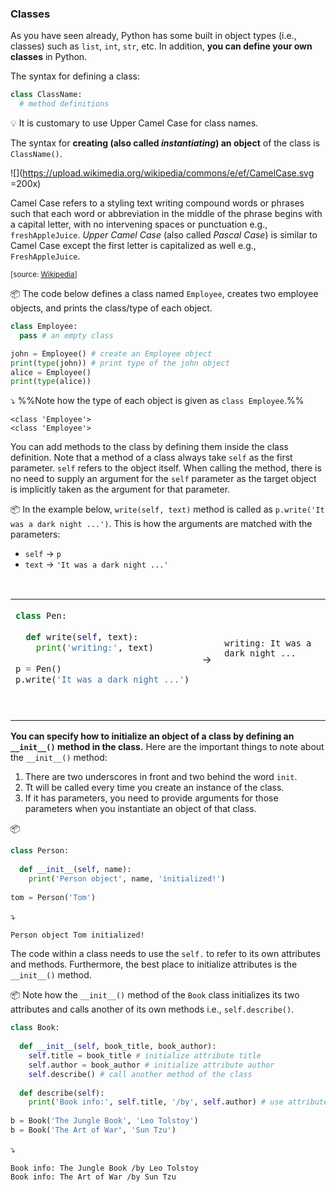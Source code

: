 ### Classes

As you have seen already, Python has some built in object types (i.e., classes) such as `list`, `int`, `str`, etc. In addition, **you can define your own classes** in Python.

The syntax for defining a class:
```python
class ClassName:
  # method definitions
```
:bulb: It is customary to use <trigger trigger="click" for="modal:classes-camelcase">Upper Camel Case</trigger> for class names.

The syntax for **creating (also called _instantiating_) an object** of the class is `ClassName()`.

<modal title="CamelCase" id="modal:classes-camelcase">

![](https://upload.wikimedia.org/wikipedia/commons/e/ef/CamelCase.svg =200x)<br>

Camel Case refers to a styling text writing compound words or phrases such that each word or abbreviation in the middle of the phrase begins with a capital letter, with no intervening spaces or punctuation e.g., `freshAppleJuice`. _Upper Camel Case_ (also called _Pascal Case_) is similar to Camel Case except the first letter is capitalized as well e.g., `FreshAppleJuice`.

<sub>[source: [Wikipedia](https://en.wikipedia.org/wiki/Camel_case)]</sub>
</modal>

<tip-box> 

:package: The code below defines a class named `Employee`, creates two employee objects, and prints the class/type of each object.

```python
class Employee:
  pass # an empty class

john = Employee() # create an Employee object
print(type(john)) # print type of the john object
alice = Employee()
print(type(alice))
```
:arrow_heading_down: %%Note how the type of each object is given as `class Employee`.%%
```
<class 'Employee'>
<class 'Employee'>
```
</tip-box>

You can add methods to the class by defining them inside the class definition. Note that a method of a class always take `self` as the first parameter. `self` refers to the object itself. When calling the method, there is no need to supply an argument for the `self` parameter as the target object is implicitly taken as the argument for that parameter.

<tip-box> 

:package: In the example below, `write(self, text)` method is called as `p.write('It was a dark night ...')`. This is how the arguments are matched with the parameters: 
* `self` → `p`
* `text` → `'It was a dark night ...'`

<table> 
<tr>
  <td>

```python
class Pen:
  
  def write(self, text):
    print('writing:', text)
    
p = Pen()
p.write('It was a dark night ...')
```
  </td>
  <td>&nbsp;→&nbsp;</td>
  <td>

```
writing: It was a dark night ...
```
  </td>
</tr>
</table>

</tip-box>

**You can specify how to initialize an object of a class by defining an `__init__()` method in the class.** Here are the important things to note about the `__init__()` method: 
1. There are two underscores in front and two behind the word `init`.
1. Tt will be called every time you create an instance of the class.
1. If it has parameters, you need to provide arguments for those parameters when you instantiate an object of that class.

<tip-box> 

:package: 

```python
class Person:
  
  def __init__(self, name):
    print('Person object', name, 'initialized!')
    
tom = Person('Tom')
```
:arrow_heading_down:
```
Person object Tom initialized!
```
</tip-box>

The code within a class needs to use the `self.` to refer to its own attributes and methods. Furthermore, the best place to initialize attributes is the `__init__()` method.

<tip-box> 

:package: Note how the `__init__()` method of the `Book` class initializes its two attributes and calls another of its own methods i.e., `self.describe()`.

```python
class Book:
  
  def __init__(self, book_title, book_author):
    self.title = book_title # initialize attribute title
    self.author = book_author # initialize attribute author
    self.describe() # call another method of the class
    
  def describe(self):
    print('Book info:', self.title, '/by', self.author) # use attributes of the class
    
b = Book('The Jungle Book', 'Leo Tolstoy')
b = Book('The Art of War', 'Sun Tzu')
```
:arrow_heading_down:
```
Book info: The Jungle Book /by Leo Tolstoy
Book info: The Art of War /by Sun Tzu
```
</tip-box>